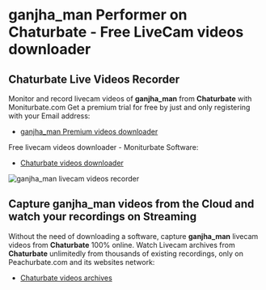 # ganjha_man Performer on Chaturbate - Free LiveCam videos downloader

## Chaturbate Live Videos Recorder

Monitor and record livecam videos of **ganjha_man** from **Chaturbate** with Moniturbate.com
Get a premium trial for free by just and only registering with your Email address:
* [ganjha_man Premium videos downloader](https://moniturbate.com/request-demo-licence-key.html)

Free livecam videos downloader - Moniturbate Software:
* [Chaturbate videos downloader](https://moniturbate.com/moniturbate-download-software.html)

![ganjha_man livecam videos recorder](https://peachurnet.com/templates/moniturbate-software.png)


## Capture ganjha_man videos from the Cloud and watch your recordings on Streaming

Without the need of downloading a software, capture **ganjha_man** livecam videos from **Chaturbate** 100% online.
Watch Livecam archives from **Chaturbate** unlimitedly from thousands of existing recordings, only on Peachurbate.com and its websites network:
* [Chaturbate videos archives](https://peachurnet.com/)